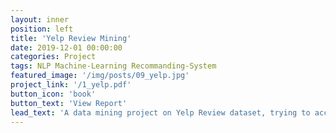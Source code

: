 ```yaml
---
layout: inner
position: left
title: 'Yelp Review Mining'
date: 2019-12-01 00:00:00
categories: Project
tags: NLP Machine-Learning Recommanding-System
featured_image: '/img/posts/09_yelp.jpg'
project_link: '/1_yelp.pdf'
button_icon: 'book'
button_text: 'View Report'
lead_text: 'A data mining project on Yelp Review dataset, trying to access the sentiment in the review and to predict the rating.'
---
```

